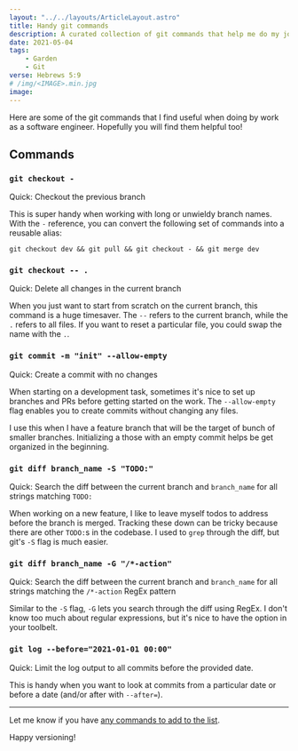 ```yaml
---
layout: "../../layouts/ArticleLayout.astro"
title: Handy git commands
description: A curated collection of git commands that help me do my job better
date: 2021-05-04
tags:
    - Garden
    - Git
verse: Hebrews 5:9
# /img/<IMAGE>.min.jpg
image:
---
```


Here are some of the git commands that I find useful when doing by work as a software engineer. Hopefully you will find them helpful too!

## Commands

### `git checkout -`

Quick: Checkout the previous branch

This is super handy when working with long or unwieldy branch names. With the `-` reference, you can convert the following set of commands into a reusable alias:

```shell
git checkout dev && git pull && git checkout - && git merge dev
```

### `git checkout -- .`

Quick: Delete all changes in the current branch

When you just want to start from scratch on the current branch, this command is a huge timesaver. The `--` refers to the current branch, while the `.` refers to all files. If you want to reset a particular file, you could swap the name with the `.`.

### `git commit -m "init" --allow-empty`

Quick: Create a commit with no changes

When starting on a development task, sometimes it's nice to set up branches and PRs before getting started on the work. The `--allow-empty` flag enables you to create commits without changing any files.

I use this when I have a feature branch that will be the target of bunch of smaller branches. Initializing a those with an empty commit helps be get organized in the beginning. 

### `git diff branch_name -S "TODO:"`

Quick: Search the diff between the current branch and `branch_name` for all strings matching `TODO:`

When working on a new feature, I like to leave myself todos to address before the branch is merged. Tracking these down can be tricky because there are other `TODO:`s in the codebase. I used to `grep` through the diff, but git's `-S` flag is much easier.

### `git diff branch_name -G "/*-action"`

Quick: Search the diff between the current branch and `branch_name` for all strings matching the `/*-action` RegEx pattern

Similar to the `-S` flag, `-G` lets you search through the diff using RegEx. I don't know too much about regular expressions, but it's nice to have the option in your toolbelt.

### `git log --before="2021-01-01 00:00"`

Quick: Limit the log output to all commits before the provided date.

This is handy when you want to look at commits from a particular date or before a date (and/or after with `--after=`).

---

Let me know if you have [any commands to add to the list](#comment-link).

Happy versioning!
